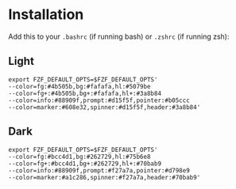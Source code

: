 # Installation 

Add this to your `.bashrc` (if running bash) or `.zshrc` (if running zsh): 

## Light

```bashrc
export FZF_DEFAULT_OPTS=$FZF_DEFAULT_OPTS' 
--color=fg:#4b505b,bg:#fafafa,hl:#5079be 
--color=fg+:#4b505b,bg+:#fafafa,hl+:#3a8b84 
--color=info:#88909f,prompt:#d15f5f,pointer:#b05ccc 
--color=marker:#608e32,spinner:#d15f5f,header:#3a8b84'
```

## Dark

```bashrc
export FZF_DEFAULT_OPTS=$FZF_DEFAULT_OPTS' 
--color=fg:#bcc4d1,bg:#262729,hl:#75b6e8 
--color=fg+:#bcc4d1,bg+:#262729,hl+:#70bab9 
--color=info:#88909f,prompt:#f27a7a,pointer:#d798e9 
--color=marker:#a1c286,spinner:#f27a7a,header:#70bab9'
```
